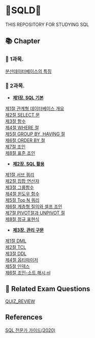  # 🐰SQLD🥕
THIS REPOSITORY FOR STUDYING SQL

## 📚 Chapter
### 📔 1과목.  
[분산데이터베이스의 특징](https://github.com/SSU-PaceMaker/SQLD/blob/master/Chapter/1-1/1-1-3.md)

### 📔 2과목.  
* **[제1장. SQL 기본](https://github.com/SSU-PaceMaker/SQLD/tree/master/Chapter/2-1)**  

[제1절 관계형 데이터베이스 개요](https://github.com/SSU-PaceMaker/SQLD/blob/master/Chapter/2-1/2-1-1.md)  
[제2절 SELECT 문](https://github.com/SSU-PaceMaker/SQLD/blob/master/Chapter/2-1/2-1-2.md)  
[제3절 함수](https://github.com/SSU-PaceMaker/SQLD/blob/master/Chapter/2-1/2-1-3.md)  
[제4절 WHERE 절](https://github.com/SSU-PaceMaker/SQLD/blob/master/Chapter/2-1/2-1-4.md)  
[제5절 GROUP BY, HAVING 절](https://github.com/SSU-PaceMaker/SQLD/blob/master/Chapter/2-1/2-1-5.md)  
[제6절 ORDER BY 절](https://github.com/SSU-PaceMaker/SQLD/blob/master/Chapter/2-1/2-1-6.md)  
[제7절 조인](https://github.com/SSU-PaceMaker/SQLD/blob/master/Chapter/2-1/2-1-7.md)  
[제8절 표준 조인](https://github.com/SSU-PaceMaker/SQLD/blob/master/Chapter/2-1/2-1-8.md)  

* **[제2장. SQL 활용](https://github.com/SSU-PaceMaker/SQLD/tree/master/Chapter/2-2)**  

[제1절 서브 쿼리](https://github.com/SSU-PaceMaker/SQLD/blob/master/Chapter/2-2/2-2-1.md)  
[제2절 집합 연산자](https://github.com/SSU-PaceMaker/SQLD/blob/master/Chapter/2-2/2-2-2.md)  
[제3절 그룹함수](https://github.com/SSU-PaceMaker/SQLD/blob/master/Chapter/2-2/2-2-3.md)  
[제4절 윈도우 함수](https://github.com/SSU-PaceMaker/SQLD/blob/master/Chapter/2-2/2-2-4.md)  
[제5절 Top N 쿼리](https://github.com/SSU-PaceMaker/SQLD/blob/master/Chapter/2-2/2-2-5.md)  
[제6절 계층형 질의와 셀프 조인](https://github.com/SSU-PaceMaker/SQLD/blob/master/Chapter/2-2/2-2-6.md)  
[제7절 PIVOT절과 UNPIVOT 절](https://github.com/SSU-PaceMaker/SQLD/blob/master/Chapter/2-2/2-2-6.md)  
[제8절 정규 표현식](https://github.com/SSU-PaceMaker/SQLD/blob/master/Chapter/2-2/2-2-6.md)  

* **[제3장. 관리 구문](https://github.com/SSU-PaceMaker/SQLD/tree/master/Chapter/2-3)**  

[제1절 DML](https://github.com/SSU-PaceMaker/SQLD/blob/master/Chapter/2-3/2-3-1.md)  
[제2절 TCL](https://github.com/SSU-PaceMaker/SQLD/blob/master/Chapter/2-3/2-3-2.md)  
[제3절 DDL](https://github.com/SSU-PaceMaker/SQLD/blob/master/Chapter/2-3/2-3-3.md)  
[제4절 옵티마이저](https://github.com/SSU-PaceMaker/SQLD/blob/master/Chapter/2-3/2-3-4.md)  
[제5절 인덱스](https://github.com/SSU-PaceMaker/SQLD/blob/master/Chapter/2-3/2-3-5.md)  
[제6절 조인-소트,해시,nl](https://github.com/SSU-PaceMaker/SQLD/blob/master/Chapter/2-3/2-3-6.md)  

## 📑 Related Exam Questions
[QUIZ_REVIEW](https://github.com/SSU-PaceMaker/SQLD/tree/master/QUIZ)

## References  
[SQL 전문가 가이드(2020)](https://www.kyobobook.co.kr/product/detailViewKor.laf?mallGb=KOR&ejkGb=KOR&barcode=9788988474860&orderClick=JAj)

